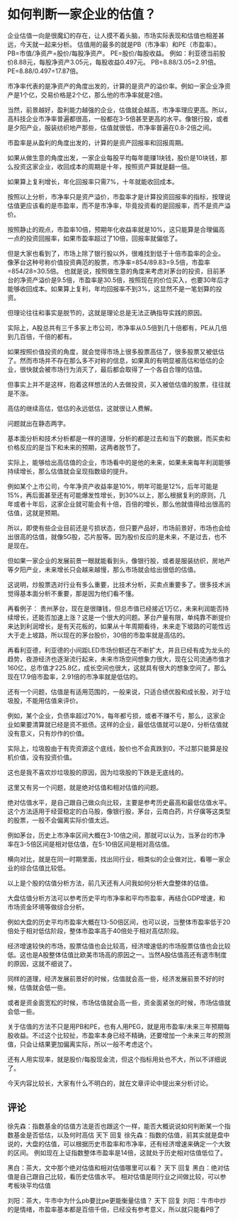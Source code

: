 # 如何判断一家企业的估值？
[如何判断一家企业的估值]: (https://articles.zsxq.com/id_iovk4covc653.html)

企业估值一向是很魔幻的存在，让人摸不着头脑，市场实际表现和估值也相差甚远，今天就一起来分析。
估值用的最多的就是PB（市净率）和PE（市盈率）。
PB=市值/净资产=股价/每股净资产。
PE=股价/每股收益。
例如：利亚德当前股价8.88元，每股净资产3.05元，每股收益0.497元。
PB=8.88/3.05=2.91倍。
PE=8.88/0.497=17.87倍。

市净率代表的是净资产的角度出发的，计算的是资产的溢价率。例如一家企业净资产是1个亿，交易价格是2个亿，那么他的市净率就是2倍。

当然，前景越好，盈利能力越强的企业，估值就会越高，市净率理应更高。所以，高科技企业市净率普遍都很高，一般都在3-5倍甚至更高的水平。像银行股，或者是夕阳产业，服装纺织地产那些，估值就很低，市净率普遍在0.8-2倍之间。

市盈率是从盈利的角度出发的，计算的是资产回报率和回报周期。

如果从做生意的角度出发，一家企业每股平均每年能赚1块钱，股价是10块钱，那么投资这家企业，收回成本的周期是十年，按照资产算就是翻一倍。

如果算上复利增长，年化回报率只需7%，十年就能收回成本。

按照以上分析，市净率只是资产溢价，市盈率才是计算投资回报率的指标，按理说估值更应该看的是市盈率，而不是市净率，毕竟投资看的是回报率，而不是资产溢价。

按照静止的观点，市盈率10倍，预期年化收益率就是10%，这只能算是合理偏高一点的投资回报率，如果市盈率超过了10倍，回报率就偏低了。

但是大家也看到了，市场上除了银行股以外，很难找到低于十倍市盈率的企业。
像茅台这种号称价值投资典范的股票，市净率=854/89.83=9.5倍，市盈率=854/28=30.5倍。
也就是说，按照做生意的角度来考虑对茅台的投资，目前茅台的净资产溢价是9.5倍，市盈率是30.5倍，按照现在的价位买入，也要30年后才能够收回成本。如果算上复利，年均回报率不到3%，这显然不是一笔划算的投资。

但理论往往和事实是脱节的，这就是理论总是无法正确指导实践的原因。

实际上，A股总共有三千多家上市公司，市净率从0.5倍到几十倍都有，PE从几倍到几百倍，千倍的都有。

如果按照价值投资的角度，就会觉得市场上很多股票高估了，很多股票又被低估了。然而市场并不存在那么多不对称的信息，如果真的有明显被高估和低估的企业，很快就会被市场行为消灭了，最后都会取得了一个各自合理的估值。

但事实上并不是这样，抱着这样想法的人去做投资，买入被低估值的股票，往往就是不涨。

高估的继续高估，低估的永远低估，这就很让人费解。

问题就出在静态两字。

基本面分析和技术分析都是一样的道理，分析的都是过去和当下的数据，而买卖和价格反应的是当下和未来的预期，这两者脱节了。

实际上，能够给出高估值的企业，市场看中的是他的未来，如果未来每年利润能够持续增长，那么估值就会呈现指数级的提升。

例如某个上市公司，今年净资产收益率是10%，明年可能是12%，后年可能是15%，再后面甚至还有可能爆发性增长，到30%以上，那么根据复利的原则，几年或者十年后，这家企业就可能会有十倍，百倍的增长，那么他就值得给出很高的估值，这就是预期。

所以，即使有些企业目前还是亏损状态，但只要产品好，市场前景好，市场也会给出很高的估值，就像5G股，芯片股等。因为股价反应的是未来，不是过去，也不是现在。

但如果一家企业的发展前景一眼就能看到头，像银行股，或者是服装纺织，房地产等夕阳产业，未来增长只会越来越慢，那么市场就会给出很低的估值。

这说明，炒股票选对行业有多么重要，比技术分析，买卖点重要多了。很多技术派觉得基本面分析不重要，那是因为他们看不懂。


再看例子：
贵州茅台，现在是很赚钱，但总市值已经接近1万亿，未来利润能否持续增长，还能否加速上涨？这是一个很大的问题。茅台产量有限，单纯靠不断提价来达到利润增长，是有天花板的，如果从十年周期看待，未来走下坡路的可能性远大于走上坡路，所以现在的茅台股价，30倍的市盈率就是高估的。

再看利亚德，利亚德的小间距LED市场份额还在不断扩大，并且已经有成为龙头的趋势，夜游经济也逐渐流行起来，未来市场空间想象力很大，现在公司流通市值才160亿，总市值才225.8亿，成长空间也很大，这就具有很大的想象空间了。那么现在17.9倍市盈率，2.91倍的市净率就是低估的。

还有一个问题，估值是有适用范围的，一般来说，只适合绩优股和成长股，对于垃圾股，不能用估值来评价。

例如，某个企业，负债率超过70%，每年都亏损，或者不赚不亏，那么，这家企业如果要清算就已经是资不抵债。这样的企业，最低估值就可以是0，分析估值就没有意义，只有炒作的价值。

实际上，垃圾股由于有壳资源这个底线，股价也不会真跌到0，不过那只能算是投机价值，没有投资价值。

这也是我不喜欢炒垃圾股的原因，因为垃圾股的下跌是无底线的。

这里又有另一个问题，就是绝对估值和相对估值的问题。

绝对估值水平，是自己跟自己做众向比较，主要是参考历史最高和最低估值水平。这个方法适用于经营稳定的白马股，像银行股，茅台，云南白药，片仔癀等这类型的股票，一般不会偏离实际价值太远。

例如茅台，历史上市净率区间大概在3-10倍之间，那就可以认为，当茅台的市净率在3-5倍区间是相对低估值，在5-10倍区间是相对高估值。

横向对比，就是在同一时期里面，找出同行业，相类似的企业做对比，看哪一家企业的综合估值比较低。

以上是个股的估值分析方法，前几天还有人问我如何分析大盘整体的估值。

大盘估值分析方法可以参考历史平均市净率和平均市盈率，再结合GDP增速，和市场资金环境等做综合分析。

例如大盘的历史平均市盈率大概在13-50倍区间，也可以说，当整体市盈率低于20倍处于相对低估阶段，整体市盈率高于40倍处于相对高估阶段。

经济增速较快的市场，股票估值也会比较高，经济增速低的市场股票估值也会比较低。这也是A股整体估值比欧美市场高的原因之一。当然A股估值高还有退市制度的原因，这就不细说了。

同样的道理，经济发展前景好的时候，估值就会高一些，经济发展前景不好的时候，估值就会低一些。

或者是资金面宽松的时候，市场估值就会高一些，资金面紧张的时候，市场估值就会低一些。

关于估值的方法不只是用PB和PE，也有人用PEG，就是用市盈率/未来三年预期每股收益。不过这个比较扯，市盈率本身已经不精确，还要增加一个未来三年的预测值，只会让结果更加偏离实际，所以一般不考虑这个。

还有人用实现率，就是股价/每股现金流，但这个指标用处也不大，所以不详细说了。

今天内容比较长，大家有什么不明白的，就在文章评论中提出来分析讨论。

## 评论
徐先森：指数基金的估值方法是否也跟这个一样，能否大概说说如何判断某一个指数基金是否低估，以及何时高估
天下 回复 徐先森：指数的估值，前其实就是盘中说的，大盘的估值，可以根据历史市盈率和市净率，还有经济增速来确定一个大致的区间。
例如现在上证指数整体市盈率是14倍，这就处于历史相对估值低位了。

黑白：茶大，文中那个绝对估值和相对估值哪里可以看？
天下 回复 黑白：绝对估值是自己跟自己比较，看历史估值水平。
相对估值是同行业之间做比较，可以参考板块平均估值

刘阳：茶大，牛市中为什么pb要比pe更能衡量估值？
天下 回复 刘阳：牛市中炒的是情绪，市盈率基本都是百倍千倍，已经没有参考意义，所以就只能看PB了
